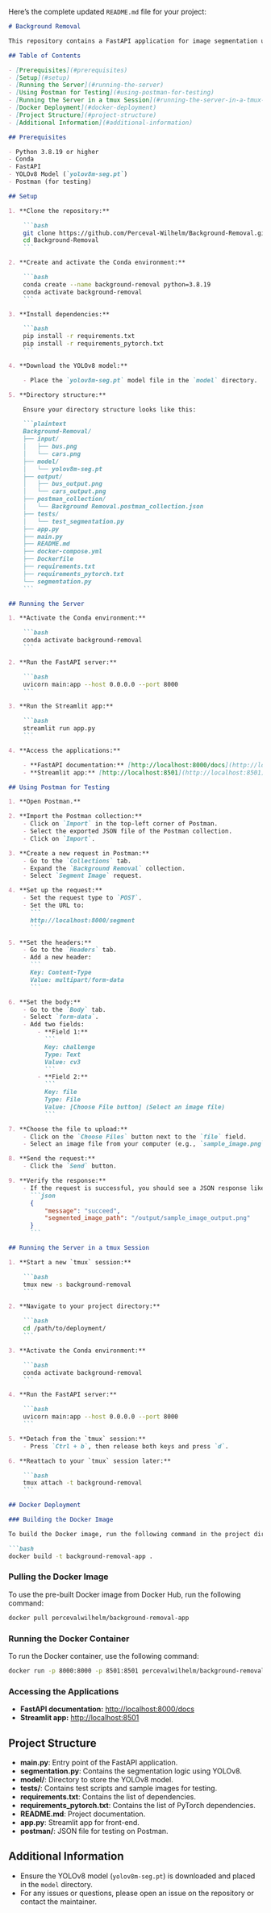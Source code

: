 Here’s the complete updated `README.md` file for your project:

```markdown
# Background Removal

This repository contains a FastAPI application for image segmentation using YOLOv8, as well as a Streamlit frontend for easy interaction. The API takes an image as input and returns a segmented image with the background removed.

## Table of Contents

- [Prerequisites](#prerequisites)
- [Setup](#setup)
- [Running the Server](#running-the-server)
- [Using Postman for Testing](#using-postman-for-testing)
- [Running the Server in a tmux Session](#running-the-server-in-a-tmux-session)
- [Docker Deployment](#docker-deployment)
- [Project Structure](#project-structure)
- [Additional Information](#additional-information)

## Prerequisites

- Python 3.8.19 or higher
- Conda
- FastAPI
- YOLOv8 Model (`yolov8m-seg.pt`)
- Postman (for testing)

## Setup

1. **Clone the repository:**

    ```bash
    git clone https://github.com/Perceval-Wilhelm/Background-Removal.git
    cd Background-Removal
    ```

2. **Create and activate the Conda environment:**

    ```bash
    conda create --name background-removal python=3.8.19
    conda activate background-removal
    ```

3. **Install dependencies:**

    ```bash
    pip install -r requirements.txt
    pip install -r requirements_pytorch.txt
    ```

4. **Download the YOLOv8 model:**

    - Place the `yolov8m-seg.pt` model file in the `model` directory.

5. **Directory structure:**

    Ensure your directory structure looks like this:

    ```plaintext
    Background-Removal/
    ├── input/
    │   ├── bus.png
    │   └── cars.png
    ├── model/
    │   └── yolov8m-seg.pt
    ├── output/
    │   ├── bus_output.png
    │   └── cars_output.png
    ├── postman_collection/
    │   └── Background Removal.postman_collection.json
    ├── tests/
    │   └── test_segmentation.py
    ├── app.py
    ├── main.py
    ├── README.md
    ├── docker-compose.yml
    ├── Dockerfile
    ├── requirements.txt
    ├── requirements_pytorch.txt
    └── segmentation.py
    ```

## Running the Server

1. **Activate the Conda environment:**

    ```bash
    conda activate background-removal
    ```

2. **Run the FastAPI server:**

    ```bash
    uvicorn main:app --host 0.0.0.0 --port 8000
    ```

3. **Run the Streamlit app:**

    ```bash
    streamlit run app.py
    ```

4. **Access the applications:**

    - **FastAPI documentation:** [http://localhost:8000/docs](http://localhost:8000/docs)
    - **Streamlit app:** [http://localhost:8501](http://localhost:8501)

## Using Postman for Testing

1. **Open Postman.**

2. **Import the Postman collection:**
    - Click on `Import` in the top-left corner of Postman.
    - Select the exported JSON file of the Postman collection.
    - Click on `Import`.

3. **Create a new request in Postman:**
    - Go to the `Collections` tab.
    - Expand the `Background Removal` collection.
    - Select `Segment Image` request.

4. **Set up the request:**
    - Set the request type to `POST`.
    - Set the URL to:
      ```
      http://localhost:8000/segment
      ```

5. **Set the headers:**
    - Go to the `Headers` tab.
    - Add a new header:
      ```
      Key: Content-Type
      Value: multipart/form-data
      ```

6. **Set the body:**
    - Go to the `Body` tab.
    - Select `form-data`.
    - Add two fields:
        - **Field 1:**
          ```
          Key: challenge
          Type: Text
          Value: cv3
          ```
        - **Field 2:**
          ```
          Key: file
          Type: File
          Value: [Choose File button] (Select an image file)
          ```

7. **Choose the file to upload:**
    - Click on the `Choose Files` button next to the `file` field.
    - Select an image file from your computer (e.g., `sample_image.png`).

8. **Send the request:**
    - Click the `Send` button.

9. **Verify the response:**
    - If the request is successful, you should see a JSON response like this:
      ```json
      {
          "message": "succeed",
          "segmented_image_path": "/output/sample_image_output.png"
      }
      ```

## Running the Server in a tmux Session

1. **Start a new `tmux` session:**

    ```bash
    tmux new -s background-removal
    ```

2. **Navigate to your project directory:**

    ```bash
    cd /path/to/deployment/
    ```

3. **Activate the Conda environment:**

    ```bash
    conda activate background-removal
    ```

4. **Run the FastAPI server:**

    ```bash
    uvicorn main:app --host 0.0.0.0 --port 8000
    ```

5. **Detach from the `tmux` session:**
    - Press `Ctrl + b`, then release both keys and press `d`.

6. **Reattach to your `tmux` session later:**

    ```bash
    tmux attach -t background-removal
    ```

## Docker Deployment

### Building the Docker Image

To build the Docker image, run the following command in the project directory:

```bash
docker build -t background-removal-app .
```

### Pulling the Docker Image

To use the pre-built Docker image from Docker Hub, run the following command:

```bash
docker pull percevalwilhelm/background-removal-app
```

### Running the Docker Container

To run the Docker container, use the following command:

```bash
docker run -p 8000:8000 -p 8501:8501 percevalwilhelm/background-removal-app
```

### Accessing the Applications

- **FastAPI documentation:** [http://localhost:8000/docs](http://localhost:8000/docs)
- **Streamlit app:** [http://localhost:8501](http://localhost:8501)

## Project Structure

- **main.py**: Entry point of the FastAPI application.
- **segmentation.py**: Contains the segmentation logic using YOLOv8.
- **model/**: Directory to store the YOLOv8 model.
- **tests/**: Contains test scripts and sample images for testing.
- **requirements.txt**: Contains the list of dependencies.
- **requirements_pytorch.txt**: Contains the list of PyTorch dependencies.
- **README.md**: Project documentation.
- **app.py**: Streamlit app for front-end.
- **postman/**: JSON file for testing on Postman.

## Additional Information

- Ensure the YOLOv8 model (`yolov8m-seg.pt`) is downloaded and placed in the `model` directory.
- For any issues or questions, please open an issue on the repository or contact the maintainer.
```
